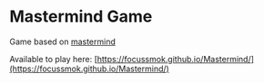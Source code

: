 # Mastermind Game

Game based on [mastermind](https://en.wikipedia.org/wiki/Mastermind_(board_game))

Available to play here: [https://focussmok.github.io/Mastermind/](https://focussmok.github.io/Mastermind/)
